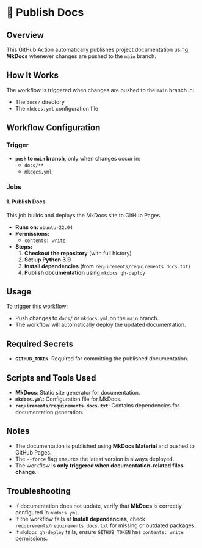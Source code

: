 # 📝 Publish Docs

## Overview

This GitHub Action automatically publishes project documentation using **MkDocs** whenever changes are pushed to the `main` branch.

## How It Works

The workflow is triggered when changes are pushed to the `main` branch in:

- The `docs/` directory
- The `mkdocs.yml` configuration file

## Workflow Configuration

### **Trigger**

- **`push` to `main` branch**, only when changes occur in:
    - `docs/**`
    - `mkdocs.yml`

### **Jobs**

#### **1. Publish Docs**

This job builds and deploys the MkDocs site to GitHub Pages.

- **Runs on:** `ubuntu-22.04`
- **Permissions:**
    - `contents: write`
- **Steps:**
  1. **Checkout the repository** (with full history)
  2. **Set up Python 3.9**
  3. **Install dependencies** (from `requirements/requirements.docs.txt`)
  4. **Publish documentation** using `mkdocs gh-deploy`

## Usage

To trigger this workflow:

- Push changes to `docs/` or `mkdocs.yml` on the `main` branch.
- The workflow will automatically deploy the updated documentation.

## Required Secrets

- **`GITHUB_TOKEN`**: Required for committing the published documentation.

## Scripts and Tools Used

- **MkDocs**: Static site generator for documentation.
- **`mkdocs.yml`**: Configuration file for MkDocs.
- **`requirements/requirements.docs.txt`**: Contains dependencies for documentation generation.

## Notes

- The documentation is published using **MkDocs Material** and pushed to GitHub Pages.
- The `--force` flag ensures the latest version is always deployed.
- The workflow is **only triggered when documentation-related files change**.

## Troubleshooting

- If documentation does not update, verify that **MkDocs** is correctly configured in `mkdocs.yml`.
- If the workflow fails at **Install dependencies**, check `requirements/requirements.docs.txt` for missing or outdated packages.
- If `mkdocs gh-deploy` fails, ensure `GITHUB_TOKEN` has `contents: write` permissions.
